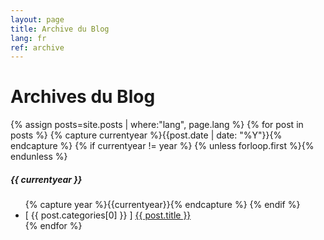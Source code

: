 ```yaml
---
layout: page
title: Archive du Blog
lang: fr
ref: archive
---
```


<div class="page-content wc-container">
	<div class="post">
		<h1>Archives du Blog</h1>
        {% assign posts=site.posts | where:"lang", page.lang %}
		{% for post in posts %}
			{% capture currentyear %}{{post.date | date: "%Y"}}{% endcapture %}
			{% if currentyear != year %}
				{% unless forloop.first %}</ul>{% endunless %}
					<h5>{{ currentyear }}</h5>
					<ul class="posts">
					{% capture year %}{{currentyear}}{% endcapture %} 
				{% endif %}
			<li>[ {{ post.categories[0] }} ] <a href="{{ post.url | prepend: site.baseurl | prepend: site.url}}">{{ post.title }}</a></li>
	{% endfor %}
	</div>
</div>
